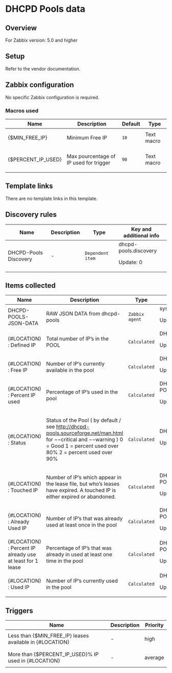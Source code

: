 # DHCPD Pools data

## Overview

For Zabbix version: 5.0 and higher

## Setup

Refer to the vendor documentation.

## Zabbix configuration

No specific Zabbix configuration is required.

### Macros used

|Name|Description|Default|Type|
|----|-----------|-------|----|
|{$MIN_FREE_IP}|<p>Minimum Free IP</p>|`10`|Text macro|
|{$PERCENT_IP_USED}|<p>Max pourcentage of IP used for trigger</p>|`90`|Text macro|
## Template links

There are no template links in this template.

## Discovery rules

|Name|Description|Type|Key and additional info|
|----|-----------|----|----|
|DHCPD-Pools Discovery|<p>-</p>|`Dependent item`|dhcpd-pools.discovery<p>Update: 0</p>|
## Items collected

|Name|Description|Type|Key and additional info|
|----|-----------|----|----|
|DHCPD-POOLS-JSON-DATA|<p>RAW JSON DATA from dhcpd-pools</p>|`Zabbix agent`|system.run[dhcpd-pools -fj -L 12]<p>Update: 5m</p>|
|{#LOCATION} : Defined IP|<p>Total number of IP’s in the POOL</p>|`Calculated`|DHCPD-POOLS[{#LOCATION},DEFINED]<p>Update: 5m</p>|
|{#LOCATION} : Free IP|<p>Number of IP’s currently available in the pool</p>|`Calculated`|DHCPD-POOLS[{#LOCATION},FREE]<p>Update: 5m</p>|
|{#LOCATION} : Percent IP used|<p>Percentage of IP’s used in the pool</p>|`Calculated`|DHCPD-POOLS[{#LOCATION},PERCENT]<p>Update: 5m</p>|
|{#LOCATION} : Status|<p>Status of the Pool ( by default / see http://dhcpd-pools.sourceforge.net/man.html for −−critical and −−warning ) 0 = Good 1 = percent used over 80% 2 = percent used over 90%</p>|`Calculated`|DHCPD-POOLS[{#LOCATION},STATUS]<p>Update: 5m</p>|
|{#LOCATION} : Touched IP|<p>Number of IP’s which appear in the lease file, but who’s leases have expired. A touched IP is either expired or abandoned.</p>|`Calculated`|DHCPD-POOLS[{#LOCATION},TOUCHED]<p>Update: 5m</p>|
|{#LOCATION} : Already Used IP|<p>Number of IP’s that was already used at least once in the pool</p>|`Calculated`|DHCPD-POOLS[{#LOCATION},TOUCH_COUNT]<p>Update: 5m</p>|
|{#LOCATION} : Percent IP already use at least for 1 lease|<p>Percentage of IP’s that was already in used at least one time in the pool</p>|`Calculated`|DHCPD-POOLS[{#LOCATION},TOUCH_PERCENT]<p>Update: 5m</p>|
|{#LOCATION} : Used IP|<p>Number of IP’s currently used in the pool</p>|`Calculated`|DHCPD-POOLS[{#LOCATION},USED]<p>Update: 5m</p>|
## Triggers

|Name|Description|Priority|
|----|-----------|----|
|Less than {$MIN_FREE_IP} leases available in {#LOCATION}|<p>-</p>|high|
|More than {$PERCENT_IP_USED}% IP used in {#LOCATION}|<p>-</p>|average|
